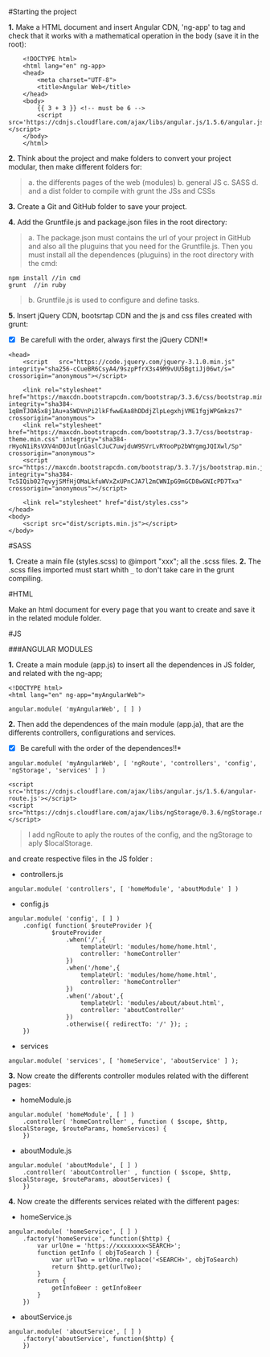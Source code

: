 
#Starting the project

**1.** Make a HTML document and insert Angular CDN, 'ng-app' to <html> tag and check that it works with a mathematical operation in the body (save it in the root):

~~~
    <!DOCTYPE html>
    <html lang="en" ng-app>
    <head>
        <meta charset="UTF-8">
        <title>Angular Web</title>
    </head>
    <body>
        {{ 3 + 3 }} <!-- must be 6 -->
        <script src='https://cdnjs.cloudflare.com/ajax/libs/angular.js/1.5.6/angular.js'></script>
    </body>
    </html>
~~~


**2.** Think about the project and make folders to convert your project modular, then make different folders for:
>a. the differents pages of the web (modules)
    b. general JS
    c. SASS
    d. and a dist folder to compile with grunt the JSs and CSSs


**3.** Create a Git and GitHub folder to save your project.


**4.** Add the Gruntfile.js and package.json files in the root directory:
> a. The package.json must contains the url of your project in GitHub and also all the pluguins that you need for the Gruntfile.js. Then you must install all the dependences (pluguins) in the root directory with the cmd:

 ~~~
 npm install //in cmd
 grunt  //in ruby
 ~~~
> b. Gruntfile.js is used to configure and define tasks.


**5.** Insert jQuery CDN, bootsrtap CDN and the js and css files created with grunt:

*[X] Be carefull with the order, always first the jQuery CDN!!*
~~~
<head>
    <script   src="https://code.jquery.com/jquery-3.1.0.min.js"   integrity="sha256-cCueBR6CsyA4/9szpPfrX3s49M9vUU5BgtiJj06wt/s="   crossorigin="anonymous"></script>

    <link rel="stylesheet" href="https://maxcdn.bootstrapcdn.com/bootstrap/3.3.6/css/bootstrap.min.css" integrity="sha384-1q8mTJOASx8j1Au+a5WDVnPi2lkFfwwEAa8hDDdjZlpLegxhjVME1fgjWPGmkzs7" crossorigin="anonymous">
    <link rel="stylesheet" href="https://maxcdn.bootstrapcdn.com/bootstrap/3.3.7/css/bootstrap-theme.min.css" integrity="sha384-rHyoN1iRsVXV4nD0JutlnGaslCJuC7uwjduW9SVrLvRYooPp2bWYgmgJQIXwl/Sp" crossorigin="anonymous">
    <script src="https://maxcdn.bootstrapcdn.com/bootstrap/3.3.7/js/bootstrap.min.js" integrity="sha384-Tc5IQib027qvyjSMfHjOMaLkfuWVxZxUPnCJA7l2mCWNIpG9mGCD8wGNIcPD7Txa" crossorigin="anonymous"></script>

    <link rel="stylesheet" href="dist/styles.css">
</head>
<body>
    <script src="dist/scripts.min.js"></script>
</body>
~~~


#SASS

**1.** Create a main file (styles.scss) to @import "xxx"; all the .scss files.
**2.** The .scss files imported must start whith `_` to don't take care in the grunt compiling.


#HTML

Make an html document for every page that you want to create and save it in the related module folder.



#JS

###ANGULAR MODULES

**1.** Create a main module (app.js) to insert all the dependences in JS folder, and related with the ng-app;

~~~
<!DOCTYPE html>
<html lang="en" ng-app="myAngularWeb">
~~~

~~~
angular.module( 'myAngularWeb', [ ] )
~~~


**2.** Then add the dependences of the main module (app.ja), that are the differents controllers, configurations and services.

*[X] Be carefull with the order of the dependences!!*
~~~
angular.module( 'myAngularWeb', [ 'ngRoute', 'controllers', 'config', 'ngStorage', 'services' ] )
~~~

~~~
<script src='https://cdnjs.cloudflare.com/ajax/libs/angular.js/1.5.6/angular-route.js'></script>
<script src="https://cdnjs.cloudflare.com/ajax/libs/ngStorage/0.3.6/ngStorage.min.js"></script>
~~~

>I add ngRoute to aply the routes of the config, and the ngStorage to aply $localStorage.

and create respective files in the JS folder :

- controllers.js
~~~
angular.module( 'controllers', [ 'homeModule', 'aboutModule' ] )
~~~

- config.js
~~~
angular.module( 'config', [ ] )
    .config( function( $routeProvider ){
            $routeProvider
                .when('/',{
                    templateUrl: 'modules/home/home.html',
                    controller: 'homeController'
                })
                .when('/home',{
                    templateUrl: 'modules/home/home.html',
                    controller: 'homeController'
                })
                .when('/about',{
                    templateUrl: 'modules/about/about.html',
                    controller: 'aboutController'
                })
                .otherwise({ redirectTo: '/' }); ;
    })
~~~

- services
~~~
angular.module( 'services', [ 'homeService', 'aboutService' ] );
~~~


**3.** Now create the differents controller modules related with the different pages:

- homeModule.js
~~~
angular.module( 'homeModule', [ ] )
    .controller( 'homeController' , function ( $scope, $http, $localStorage, $routeParams, homeServices) {
    })
~~~

- aboutModule.js
~~~
angular.module( 'aboutModule', [ ] )
    .controller( 'aboutController' , function ( $scope, $http, $localStorage, $routeParams, aboutServices) {
    })
~~~


**4.** Now create the differents services related with the different pages:

- homeService.js
~~~
angular.module( 'homeService', [ ] )
    .factory('homeService', function($http) {
        var urlOne = 'https://xxxxxxxx<SEARCH>';
        function getInfo ( objToSearch ) {
            var urlTwo = urlOne.replace('<SEARCH>', objToSearch)
            return $http.get(urlTwo);
        }
        return {
            getInfoBeer : getInfoBeer
        }
    })
~~~

- aboutService.js
~~~
angular.module( 'aboutService', [ ] )
    .factory('aboutService', function($http) {
    })
~~~
